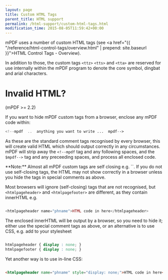 ```yaml
---
layout: page
title: Custom HTML Tags
parent_title: HTML support
permalink: /html-support/custom-html-tags.html
modification_time: 2015-08-05T11:59:42+00:00
---
```


mPDF uses a number of custom HTML tags (see 
<a href="{{ "/reference/html-control-tags/overview.html" | prepend: site.baseurl }}">HTML Control Tags - Overview</a>).

In addition to those, the custom tags `<ttz>` `<tts>` and `<tta>` are reserved for use internally within 
the mPDF program to denote the core symbol, dingbat and arial characters.

# Invalid HTML?

(mPDF >= 2.2)

If you want to hide mPDF custom tags from a browser, enclose any mPDF code within:

```php
<!--mpdf  ..  anything you want to write ...  mpdf-->

```

As these are the standard comment tags recognised by every browser, this will create valid HTML which should output 
correctly in any circumstances. mPDF will strip away the `<!--mpdf` tag and any 
following spaces, and the `$mpdf-->` tag and any preceeding spaces, and process all 
enclosed code.

<div class="alert alert-info" role="alert" markdown="1">
  **Note:** Almost all mPDF custom tags are self closing e.g. `<pagebreak />`. If you do not use 
  self-closing tags, the HTML may not show correctly in a browser unless you hide the tags in special comments as above.
</div>

Most browsers will ignore (self-closing) tags that are not recognised, but `<htmlpageheader>` and 
`<htmlpagefooter>` are different, as they contain innerHTML e.g.

```php

<htmlpageheader name="phname">HTML code in here</htmlpageheader>

```

The enclosed innerHTML will be output by a browser, so you need to hide it; either use the special comment 
tags as above, or an alternative is to use CSS, e.g. add to your stylesheet

```css

htmlpageheader { display : none; }
htmlpagefooter { display : none; }

```

Yet another way is to use in-line CSS:

```html

<htmlpageheader name="phname" style="display: none;">HTML code in here</htmlpageheader>

```

